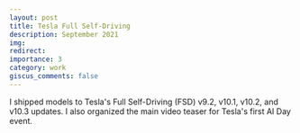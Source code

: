 ```yaml
---
layout: post
title: Tesla Full Self-Driving
description: September 2021
img:
redirect:
importance: 3
category: work
giscus_comments: false
---
```


I shipped models to Tesla's Full Self-Driving (FSD) v9.2, v10.1, v10.2, and v10.3 updates. I also organized the main video teaser for Tesla's first AI Day event.
